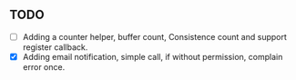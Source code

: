 ## TODO

- [ ] Adding a counter helper, buffer count, Consistence count and support register callback.
- [x] Adding email notification, simple call, if without permission, complain error once.

